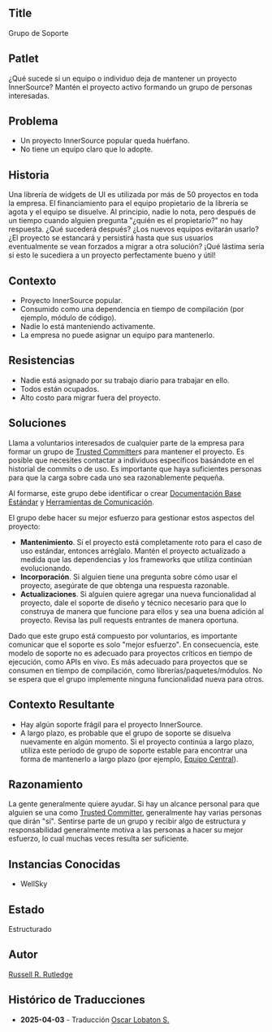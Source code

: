 ## Title

Grupo de Soporte

## Patlet

¿Qué sucede si un equipo o individuo deja de mantener un proyecto InnerSource?
Mantén el proyecto activo formando un grupo de personas interesadas.

## Problema

* Un proyecto InnerSource popular queda huérfano.
* No tiene un equipo claro que lo adopte.

## Historia

Una librería de widgets de UI es utilizada por más de 50 proyectos en toda la empresa.
El financiamiento para el equipo propietario de la librería se agota y el equipo se disuelve.
Al principio, nadie lo nota, pero después de un tiempo cuando alguien pregunta "¿quién es el propietario?" no hay respuesta.
¿Qué sucederá después?
¿Los nuevos equipos evitarán usarlo?
¿El proyecto se estancará y persistirá hasta que sus usuarios eventualmente se vean forzados a migrar a otra solución?
¡Qué lástima sería si esto le sucediera a un proyecto perfectamente bueno y útil!

## Contexto

* Proyecto InnerSource popular.
* Consumido como una dependencia en tiempo de compilación (por ejemplo, módulo de código).
* Nadie lo está manteniendo activamente.
* La empresa no puede asignar un equipo para mantenerlo.

## Resistencias

* Nadie está asignado por su trabajo diario para trabajar en ello.
* Todos están ocupados.
* Alto costo para migrar fuera del proyecto.

## Soluciones

Llama a voluntarios interesados de cualquier parte de la empresa para formar un grupo de [Trusted Committer][]s para mantener el proyecto.
Es posible que necesites contactar a individuos específicos basándote en el historial de commits o de uso.
Es importante que haya suficientes personas para que la carga sobre cada uno sea razonablemente pequeña.

Al formarse, este grupo debe identificar o crear [Documentación Base Estándar][] y [Herramientas de Comunicación][].

El grupo debe hacer su mejor esfuerzo para gestionar estos aspectos del proyecto:

* **Mantenimiento**. Si el proyecto está completamente roto para el caso de uso estándar, entonces arréglalo.
Mantén el proyecto actualizado a medida que las dependencias y los frameworks que utiliza continúan evolucionando.
* **Incorporación**. Si alguien tiene una pregunta sobre cómo usar el proyecto, asegúrate de que obtenga una respuesta razonable.
* **Actualizaciones**. Si alguien quiere agregar una nueva funcionalidad al proyecto, dale el soporte de diseño y técnico necesario para que lo construya de manera que funcione para ellos y sea una buena adición al proyecto.
Revisa las pull requests entrantes de manera oportuna.

Dado que este grupo está compuesto por voluntarios, es importante comunicar que el soporte es solo "mejor esfuerzo".
En consecuencia, este modelo de soporte no es adecuado para proyectos críticos en tiempo de ejecución, como APIs en vivo.
Es más adecuado para proyectos que se consumen en tiempo de compilación, como librerías/paquetes/módulos.
No se espera que el grupo implemente ninguna funcionalidad nueva para otros.

## Contexto Resultante

* Hay algún soporte frágil para el proyecto InnerSource.
* A largo plazo, es probable que el grupo de soporte se disuelva nuevamente en algún momento. Si el proyecto continúa a largo plazo, utiliza este período de grupo de soporte estable para encontrar una forma de mantenerlo a largo plazo (por ejemplo, [Equipo Central][]).

## Razonamiento

La gente generalmente quiere ayudar.
Si hay un alcance personal para que alguien se una como [Trusted Committer][], generalmente hay varias personas que dirán "sí".
Sentirse parte de un grupo y recibir algo de estructura y responsabilidad generalmente motiva a las personas a hacer su mejor esfuerzo, lo cual muchas veces resulta ser suficiente.

## Instancias Conocidas

* WellSky

## Estado

Estructurado

## Autor

[Russell R. Rutledge][]

[Russell R. Rutledge]: https://github.com/rrrutledge
[Documentación Base Estándar]: ../2-structured/base-documentation.md
[Herramientas de Comunicación]: ../2-structured/communication-tooling.md
[Trusted Committer]: ../2-structured/trusted-committer.md
[Equipo Central]: ../2-structured/core-team.md

## Histórico de Traducciones

- **2025-04-03** - Traducción [Oscar Lobaton S.](https://github.com/ovas04)
